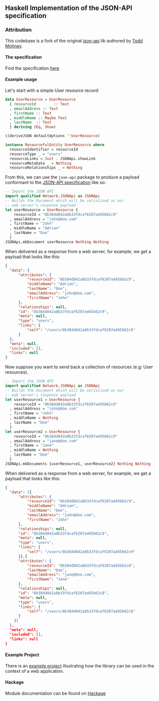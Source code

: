 ## Haskell Implementation of the JSON-API specification

### Attribution

This codebase is a fork of the original [json-api](https://github.com/toddmohney/json-api) lib authored by [Todd Mohney](https://github.com/toddmohney).

#### The specification

Find the specification [here](http://jsonapi.org/)

#### Example usage

Let's start with a simple User resource record:

```Haskell
data UserResource = UserResource
  { resourceId        :: Text
  , emailAddress :: Text
  , firstName :: Text
  , middleName :: Maybe Text
  , lastName  :: Text
  } deriving (Eq, Show)

$(deriveJSON defaultOptions ''UserResource)

instance ResourcefulEntity UserResource where
  resourceIdentifier = resourceId
  resourceType _ = "users"
  resourceLinks = Just . JSONApi.showLink
  resourceMetaData _ = Nothing
  resourceRelationships _ = Nothing
```

From this, we can use the `json-api` package to produce a payload conformant
to the [JSON-API specification](http://jsonapi.org/) like so:

```Haskell
-- Import the JSON API
import qualified Network.JSONApi as JSONApi
-- Builds the Document which will be serialized as our
-- web server's response payload
let userResource = UserResource {
    resourceId = "8b384d842a8b33fdcaf6207ad45b62c9"
  , emailAddress = "john@doe.com"
  , firstName = "John"
  , middleName = "Adrian"
  , lastName = "Doe"
  }
JSONApi.mkDocument userResource Nothing Nothing
```

When delivered as a response from a web server, for example, we get a payload
that looks like this:

```JSON
{
  "data": {
      "attributes": {
          "resourceId": "8b384d842a8b33fdcaf6207ad45b62c9",
          "middleName": "Adrian",
          "lastName": "Doe",
          "emailAddress": "john@doe.com",
          "firstName": "John"
      },
      "relationships": null,
      "id": "8b384d842a8b33fdcaf6207ad45b62c9",
      "meta": null,
      "type": "users",
      "links": {
          "self": "/users/8b384d842a8b33fdcaf6207ad45b62c9"
      }
  },
  "meta": null,
  "included": [],
  "links": null
}
```

Now suppose you want to send back a collection of resources (e.g: User resources).

```Haskell
-- Import the JSON API
import qualified Network.JSONApi as JSONApi
-- Builds the Document which will be serialized as our
-- web server's response payload
let userResource1 = UserResource {
    resourceId = "8b384d842a8b33fdcaf6207ad45b62c9"
  , emailAddress = "john@doe.com"
  , firstName = "John"
  , middleName = Nothing
  , lastName = "Doe"
  }
let userResource2 = UserResource {
    resourceId = "8b384d842a8b33fdcaf6207ad45b62c9"
  , emailAddress = "jane@doe.com"
  , firstName = "Jane"
  , middleName = Nothing
  , lastName = "Doe"
  }
JSONApi.mkDocuments [userResource1, userResource2] Nothing Nothing
```

When delivered as a response from a web server, for example, we get a payload
that looks like this:

```JSON
{
  "data": [{
      "attributes": {
          "resourceId": "8b384d842a8b33fdcaf6207ad45b62c9",
          "middleName": "Adrian",
          "lastName": "Doe",
          "emailAddress": "john@doe.com",
          "firstName": "John"
      },
      "relationships": null,
      "id": "8b384d842a8b33fdcaf6207ad45b62c9",
      "meta": null,
      "type": "users",
      "links": {
          "self": "/users/8b384d842a8b33fdcaf6207ad45b62c9"
      }},{
      "attributes": {
          "resourceId": "8b384d842a8b33fdcaf6207ad45b62c8",
          "lastName": "Doe",
          "emailAddress": "jane@doe.com",
          "firstName": "Jane"
      },
      "relationships": null,
      "id": "8b384d842a8b33fdcaf6207ad45b62c8",
      "meta": null,
      "type": "users",
      "links": {
          "self": "/users/8b384d842a8b33fdcaf6207ad45b62c8"
      }
    }]
  },
  "meta": null,
  "included": [],
  "links": null
}
```

#### Example Project

There is an [example project](https://github.com/shirren/servant-store) illustrating how the library can be used in the context of a web application.

#### Hackage

Module documentation can be found on [Hackage](http://hackage.haskell.org/package/json-api-lib)
